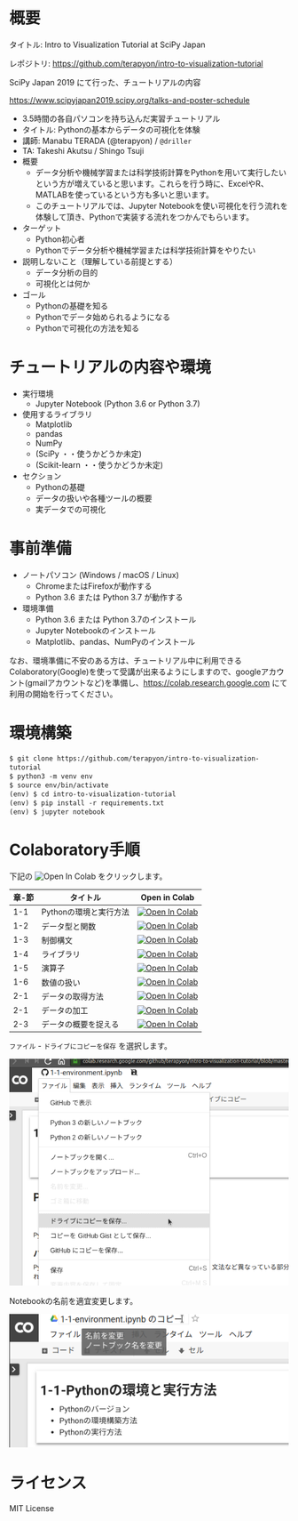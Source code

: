 # 概要

タイトル: Intro to Visualization Tutorial at SciPy Japan

レポジトリ: https://github.com/terapyon/intro-to-visualization-tutorial

SciPy Japan 2019 にて行った、チュートリアルの内容

https://www.scipyjapan2019.scipy.org/talks-and-poster-schedule


- 3.5時間の各自パソコンを持ち込んだ実習チュートリアル
- タイトル: Pythonの基本からデータの可視化を体験
- 講師: Manabu TERADA (@terapyon) / `@driller` 
- TA: Takeshi Akutsu / Shingo Tsuji
- 概要
  - データ分析や機械学習または科学技術計算をPythonを用いて実行したいという方が増えていると思います。これらを行う時に、ExcelやR、MATLABを使っているという方も多いと思います。
  - このチュートリアルでは、Jupyter Notebookを使い可視化を行う流れを体験して頂き、Pythonで実装する流れをつかんでもらいます。
- ターゲット
  - Python初心者
  - Pythonでデータ分析や機械学習または科学技術計算をやりたい
- 説明しないこと（理解している前提とする）
  - データ分析の目的
  - 可視化とは何か
- ゴール
  - Pythonの基礎を知る
  - Pythonでデータ始められるようになる
  - Pythonで可視化の方法を知る


# チュートリアルの内容や環境

- 実行環境
  - Jupyter Notebook (Python 3.6 or Python 3.7)
- 使用するライブラリ
  - Matplotlib
  - pandas
  - NumPy
  - (SciPy ・・使うかどうか未定)
  - (Scikit-learn ・・使うかどうか未定)
- セクション
  - Pythonの基礎
  - データの扱いや各種ツールの概要
  - 実データでの可視化

# 事前準備

- ノートパソコン (Windows / macOS / Linux)
  - ChromeまたはFirefoxが動作する
  - Python 3.6 または Python 3.7 が動作する
- 環境準備
  - Python 3.6 または Python 3.7のインストール
  - Jupyter Notebookのインストール
  - Matplotlib、pandas、NumPyのインストール

なお、環境準備に不安のある方は、チュートリアル中に利用できるColaboratory(Google)を使って受講が出来るようにしますので、googleアカウント(gmailアカウントなど)を準備し、https://colab.research.google.com にて利用の開始を行ってください。


# 環境構築

```
$ git clone https://github.com/terapyon/intro-to-visualization-tutorial
$ python3 -m venv env
$ source env/bin/activate
(env) $ cd intro-to-visualization-tutorial
(env) $ pip install -r requirements.txt
(env) $ jupyter notebook
```

# Colaboratory手順

下記の ![Open In Colab](https://colab.research.google.com/assets/colab-badge.svg) をクリックします。

章-節|タイトル|Open in Colab
-----|--------|-------------
1-1  |Pythonの環境と実行方法|[![Open In Colab](https://colab.research.google.com/assets/colab-badge.svg)](https://colab.research.google.com/github/terapyon/intro-to-visualization-tutorial/blob/master/1-basic-python/1-1-environment.ipynb)
1-2  |データ型と関数|[![Open In Colab](https://colab.research.google.com/assets/colab-badge.svg)](https://colab.research.google.com/github/terapyon/intro-to-visualization-tutorial/blob/master/1-basic-python/1-2-types-and-functions.ipynb)
1-3  |制御構文|[![Open In Colab](https://colab.research.google.com/assets/colab-badge.svg)](https://colab.research.google.com/github/terapyon/intro-to-visualization-tutorial/blob/master/1-basic-python/1-3-controlflow.ipynb)
1-4  |ライブラリ|[![Open In Colab](https://colab.research.google.com/assets/colab-badge.svg)](https://colab.research.google.com/github/terapyon/intro-to-visualization-tutorial/blob/master/1-basic-python/1-4-libraries.ipynb)
1-5  |演算子|[![Open In Colab](https://colab.research.google.com/assets/colab-badge.svg)](https://colab.research.google.com/github/terapyon/intro-to-visualization-tutorial/blob/master/1-basic-python/1-5-operator.ipynb)
1-6  |数値の扱い|[![Open In Colab](https://colab.research.google.com/assets/colab-badge.svg)](https://colab.research.google.com/github/terapyon/intro-to-visualization-tutorial/blob/master/1-basic-python/1-6-numbers.ipynb)
2-1  |データの取得方法|[![Open In Colab](https://colab.research.google.com/assets/colab-badge.svg)](https://colab.research.google.com/github/terapyon/intro-to-visualization-tutorial/blob/master/2-data-handling-and-tools/2-1-getting-data.ipynb)
2-1  |データの加工|[![Open In Colab](https://colab.research.google.com/assets/colab-badge.svg)](https://colab.research.google.com/github/terapyon/intro-to-visualization-tutorial/blob/master/2-data-handling-and-tools/2-2-data-handling.ipynb)
2-3  |データの概要を捉える|[![Open In Colab](https://colab.research.google.com/assets/colab-badge.svg)](https://colab.research.google.com/github/terapyon/intro-to-visualization-tutorial/blob/master/2-data-handling-and-tools/2-3-summarize.ipynb)

`ファイル` - `ドライブにコピーを保存` を選択します。

![Notebookをドライブにコピー](images/copy_ipynb.png)

Notebookの名前を適宜変更します。

![Notebookの名前を変更](images/change_notebook_name.png)

# ライセンス

MIT License

